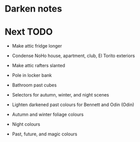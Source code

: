 # Darken notes

# Next TODO
* Make attic fridge longer

* Condense NoHo house, apartment, club, El Torito exteriors
* Make attic rafters slanted
* Pole in locker bank
* Bathroom past cubes

* Selectors for autumn, winter, and night scenes

* Lighten darkened past colours for Bennett and Odin (Odin)
* Autumn and winter foliage colours
* Night colours
* Past, future, and magic colours